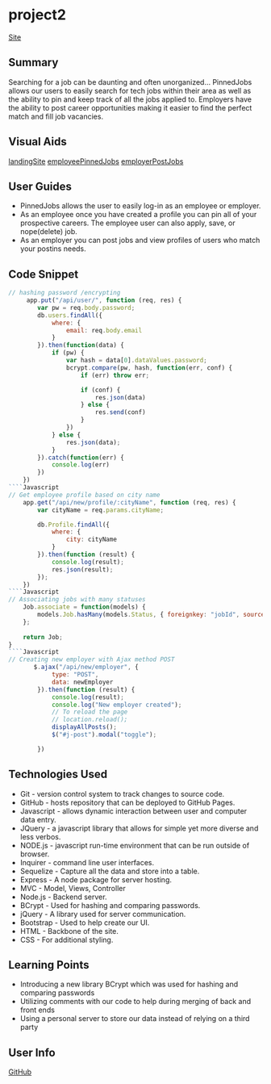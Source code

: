 # project2
[Site](https://pinnedjobs.herokuapp.com/)
## Summary
Searching for a job can be daunting and often unorganized…
PinnedJobs allows our users to easily search for tech jobs within their area as well as the ability to pin and keep track of all the jobs applied to. 
Employers have the ability to post career opportunities making it easier to find the perfect match and fill job vacancies. 

## Visual Aids
[landingSite](public/image.png)
[employeePinnedJobs](public/pjsEmployee.png)
[employerPostJobs](public/pjsJobPosts.png)

## User Guides
- PinnedJobs allows the user to easily log-in as an employee or employer. 
- As an employee once you have created a profile you can pin all of your prospective careers. The employee user can also apply, save, or nope(delete) job. 
- As an employer you can post jobs and view profiles of users who match your postins needs. 

## Code Snippet
````Javascript
// hashing password /encrypting
     app.put("/api/user/", function (req, res) {
        var pw = req.body.password;
        db.users.findAll({
            where: {
                email: req.body.email
            }
        }).then(function(data) {
            if (pw) {
                var hash = data[0].dataValues.password;
                bcrypt.compare(pw, hash, function(err, conf) {
                    if (err) throw err;

                    if (conf) {
                        res.json(data)
                    } else {
                        res.send(conf)
                    }
                })
            } else {
                res.json(data);
            }
        }).catch(function(err) {
            console.log(err)
        })
    })
````Javascript
// Get employee profile based on city name
    app.get("/api/new/profile/:cityName", function (req, res) {
        var cityName = req.params.cityName;

        db.Profile.findAll({
            where: {
                city: cityName
            }
        }).then(function (result) {
            console.log(result);
            res.json(result);
        });
    })
````Javascript
// Associating jobs with many statuses
    Job.associate = function(models) {
        models.Job.hasMany(models.Status, { foreignkey: "jobId", sourceKey: "id" });
    };
    
    return Job;
}
````Javascript
// Creating new employer with Ajax method POST
       $.ajax("/api/new/employer", {
            type: "POST",
            data: newEmployer
        }).then(function (result) {
            console.log(result);
            console.log("New employer created");
            // To reload the page
            // location.reload();
            displayAllPosts();
            $("#j-post").modal("toggle");

        })
````
## Technologies Used
- Git - version control system to track changes to source code.
- GitHub - hosts repository that can be deployed to GitHub Pages.
- Javascript - allows dynamic interaction between user and computer data entry.
- JQuery - a javascript library that allows for simple yet more diverse and less verbos.
- NODE.js - javascript run-time environment that can be run outside of browser.
- Inquirer - command line user interfaces.
- Sequelize - Capture all the data and store into a table.
- Express - A node package for server hosting.
- MVC - Model, Views, Controller
- Node.js - Backend server.
- BCrypt - Used for hashing and comparing passwords.
- jQuery - A library used for server communication.
- Bootstrap - Used to help create our UI.
- HTML - Backbone of the site.
- CSS - For additional styling.


## Learning Points 
- Introducing a new library BCrypt which was used for hashing and comparing passwords
- Utilizing comments with our code to help during merging of back and front ends
- Using a personal server to store our data instead of relying on a third party 
## User Info
[GitHub](https://github.com/seiretsym/pjs)
